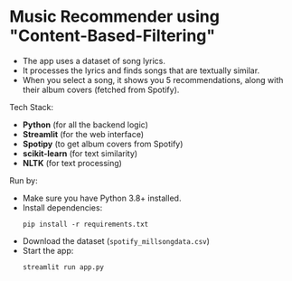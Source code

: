 # Music Recommender using "Content-Based-Filtering"

- The app uses a dataset of song lyrics.
- It processes the lyrics and finds songs that are textually similar.
- When you select a song, it shows you 5 recommendations, along with their album covers (fetched from Spotify).

Tech Stack:

- **Python** (for all the backend logic)
- **Streamlit** (for the web interface)
- **Spotipy** (to get album covers from Spotify)
- **scikit-learn** (for text similarity)
- **NLTK** (for text processing)

Run by:

- Make sure you have Python 3.8+ installed.
- Install dependencies:
   ```
   pip install -r requirements.txt
   ```
- Download the dataset (`spotify_millsongdata.csv`)
- Start the app:
   ```
   streamlit run app.py
   ```
